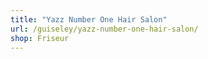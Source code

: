 ```yaml
---
title: "Yazz Number One Hair Salon"
url: /guiseley/yazz-number-one-hair-salon/
shop: Friseur
---
```

